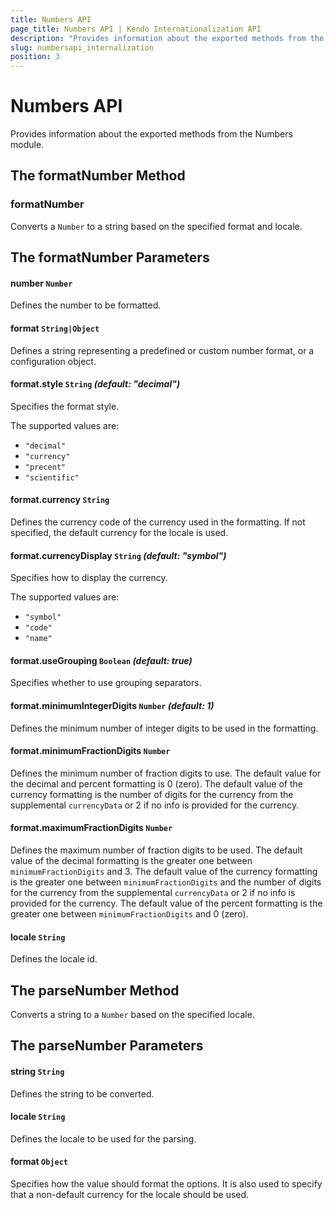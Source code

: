 ```yaml
---
title: Numbers API
page_title: Numbers API | Kendo Internationalization API
description: "Provides information about the exported methods from the Kendo Internationalization numbers module."
slug: numbersapi_internalization
position: 3
---
```


# Numbers API

Provides information about the exported methods from the Numbers module.

## The formatNumber Method

### formatNumber

Converts a `Number` to a string based on the specified format and locale.

## The formatNumber Parameters

#### number `Number`

Defines the number to be formatted.

#### format `String|Object`

Defines a string representing a predefined or custom number format, or a configuration object.

#### format.style `String` *(default: "decimal")*

Specifies the format style.

The supported values are:
* `"decimal"`
* `"currency"`
* `"precent"`
* `"scientific"`

#### format.currency `String`

Defines the currency code of the currency used in the formatting. If not specified, the default currency for the locale is used.

#### format.currencyDisplay `String` *(default: "symbol")*

Specifies how to display the currency.

The supported values are:
* `"symbol"`
* `"code"`
* `"name"`

#### format.useGrouping `Boolean` *(default: true)*

Specifies whether to use grouping separators.

#### format.minimumIntegerDigits `Number` *(default: 1)*

Defines the minimum number of integer digits to be used in the formatting.

#### format.minimumFractionDigits `Number`

Defines the minimum number of fraction digits to use. The default value for the decimal and percent formatting is 0 (zero). The default value of the currency formatting is the number of digits for the currency from the supplemental `currencyData` or 2 if no info is provided for the currency.

#### format.maximumFractionDigits `Number`

Defines the maximum number of fraction digits to be used. The default value of the decimal formatting is the greater one between `minimumFractionDigits` and 3. The default value of the currency formatting is the greater one between `minimumFractionDigits` and the number of digits for the currency from the supplemental  `currencyData` or 2 if no info is provided for the currency. The default value of the percent formatting is the greater one between `minimumFractionDigits` and 0 (zero).

#### locale `String`

Defines the locale id.

## The parseNumber Method

Converts a string to a `Number` based on the specified locale.

## The parseNumber Parameters

#### string `String`

Defines the string to be converted.

#### locale `String`

Defines the locale to be used for the parsing.

#### format `Object`

Specifies how the value should format the options. It is also used to specify that a non-default currency for the locale should be used.
